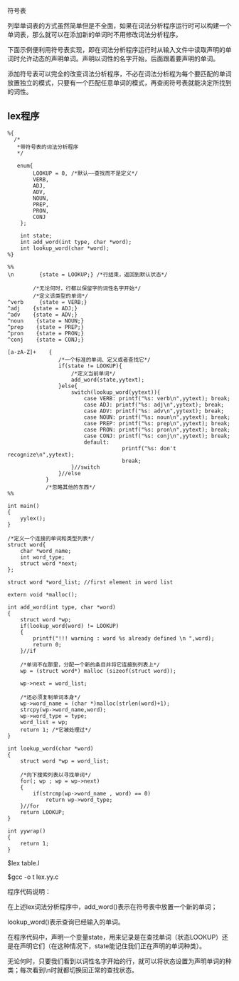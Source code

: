 符号表

列举单词表的方式虽然简单但是不全面，如果在词法分析程序运行时可以构建一个单词表，那么就可以在添加新的单词时不用修改词法分析程序。

下面示例便利用符号表实现，即在词法分析程序运行时从输入文件中读取声明的单词时允许动态的声明单词。声明以词性的名字开始，后面跟着要声明的单词。

添加符号表可以完全的改变词法分析程序，不必在词法分析程为每个要匹配的单词放置独立的模式，只要有一个匹配任意单词的模式，再查阅符号表就能决定所找到的词性。

## lex程序

```
%{
  /*
   *带符号表的词法分析程序
   */

   enum{
        LOOKUP = 0, /*默认——查找而不是定义*/
        VERB,
        ADJ,
        ADV,
        NOUN,
        PREP,
        PRON,
        CONJ
    };

    int state;
    int add_word(int type, char *word);
    int lookup_word(char *word);
%}

%%
\n        {state = LOOKUP;} /*行结束，返回到默认状态*/

        /*无论何时，行都以保留字的词性名字开始*/
        /*定义该类型的单词*/
^verb     {state = VERB;}
^adj    {state = ADJ;}
^adv    {state = ADV;}
^noun    {state = NOUN;}
^prep    {state = PREP;}
^pron    {state = PRON;}
^conj    {state = CONJ;}

[a-zA-Z]+    {
                /*一个标准的单词、定义或者查找它*/
                if(state != LOOKUP){
                    /*定义当前单词*/
                    add_word(state,yytext);
                }else{
                    switch(lookup_word(yytext)){
                        case VERB: printf("%s: verb\n",yytext); break;
                        case ADJ: printf("%s: adj\n",yytext); break;
                        case ADV: printf("%s: adv\n",yytext); break;
                        case NOUN: printf("%s: noun\n",yytext); break;
                        case PREP: printf("%s: prep\n",yytext); break;
                        case PRON: printf("%s: pron\n",yytext); break;
                        case CONJ: printf("%s: conj\n",yytext); break;
                        default:
                                    printf("%s: don't recognize\n",yytext);
                                    break;
                    }//switch
                }//else
            }
            /*忽略其他的东西*/
%%

int main()
{
    yylex();
}

/*定义一个连接的单词和类型列表*/
struct word{
    char *word_name;
    int word_type;
    struct word *next;
};

struct word *word_list; //first element in word list

extern void *malloc();

int add_word(int type, char *word)
{
    struct word *wp;
    if(lookup_word(word) != LOOKUP)
    {
        printf("!!! warning : word %s already defined \n ",word);
        return 0;
    }//if

    /*单词不在那里，分配一个新的条目并将它连接到列表上*/
    wp = (struct word*) malloc (sizeof(struct word));

    wp->next = word_list;

    /*还必须复制单词本身*/
    wp->word_name = (char *)malloc(strlen(word)+1);
    strcpy(wp->word_name,word);
    wp->word_type = type;
    word_list = wp;
    return 1; /*它被处理过*/
}

int lookup_word(char *word)
{
    struct word *wp = word_list;

    /*向下搜索列表以寻找单词*/
    for(; wp ; wp = wp->next)
    {
        if(strcmp(wp->word_name , word) == 0)
            return wp->word_type;
    }//for
    return LOOKUP;
}

int yywrap()
{
    return 1;
}
```

$lex table.l 

$gcc -o t lex.yy.c 

程序代码说明：

在上述lex词法分析程序中，add\_word\(\)表示在符号表中放置一个新的单词；

lookup\_word\(\)表示查询已经输入的单词。

在程序代码中，声明一个变量state，用来记录是在查找单词（状态LOOKUP）还是在声明它们（在这种情况下，state能记住我们正在声明的单词种类）。

无论何时，只要我们看到以词性名字开始的行，就可以将状态设置为声明单词的种类；每次看到\n时就都切换回正常的查找状态。

